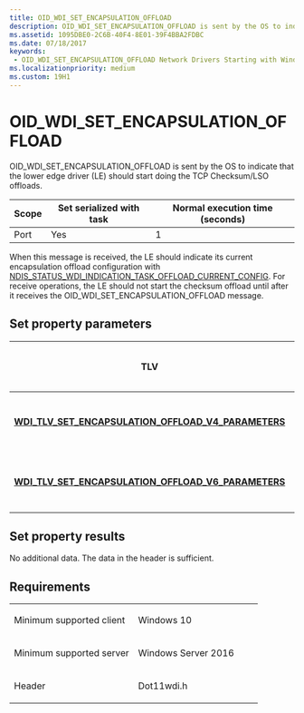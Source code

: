 ```yaml
---
title: OID_WDI_SET_ENCAPSULATION_OFFLOAD
description: OID_WDI_SET_ENCAPSULATION_OFFLOAD is sent by the OS to indicate that the lower edge driver (LE) should start doing the TCP Checksum/LSO offloads.
ms.assetid: 1095DBE0-2C6B-40F4-8E01-39F4BBA2FDBC
ms.date: 07/18/2017
keywords:
 - OID_WDI_SET_ENCAPSULATION_OFFLOAD Network Drivers Starting with Windows Vista
ms.localizationpriority: medium
ms.custom: 19H1
---
```


# OID\_WDI\_SET\_ENCAPSULATION\_OFFLOAD


OID\_WDI\_SET\_ENCAPSULATION\_OFFLOAD is sent by the OS to indicate that the lower edge driver (LE) should start doing the TCP Checksum/LSO offloads.

| Scope | Set serialized with task | Normal execution time (seconds) |
|-------|--------------------------|---------------------------------|
| Port  | Yes                      | 1                               |

 

When this message is received, the LE should indicate its current encapsulation offload configuration with [NDIS\_STATUS\_WDI\_INDICATION\_TASK\_OFFLOAD\_CURRENT\_CONFIG](ndis-status-wdi-indication-task-offload-current-config.md). For receive operations, the LE should not start the checksum offload until after it receives the OID\_WDI\_SET\_ENCAPSULATION\_OFFLOAD message.

## Set property parameters


| TLV                                                                                                                   | Multiple TLV instances allowed | Optional | Description                                     |
|-----------------------------------------------------------------------------------------------------------------------|--------------------------------|----------|-------------------------------------------------|
| [**WDI\_TLV\_SET\_ENCAPSULATION\_OFFLOAD\_V4\_PARAMETERS**](./wdi-tlv-set-encapsulation-offload-v4-parameters.md) |                                |          | Specifies if IPv4 offloading should be started. |
| [**WDI\_TLV\_SET\_ENCAPSULATION\_OFFLOAD\_V6\_PARAMETERS**](./wdi-tlv-set-encapsulation-offload-v6-parameters.md) |                                |          | Specifies if IPv6 offloading should be started. |

 

## Set property results


No additional data. The data in the header is sufficient.

Requirements
------------

<table>
<colgroup>
<col width="50%" />
<col width="50%" />
</colgroup>
<tbody>
<tr class="odd">
<td><p>Minimum supported client</p></td>
<td><p>Windows 10</p></td>
</tr>
<tr class="even">
<td><p>Minimum supported server</p></td>
<td><p>Windows Server 2016</p></td>
</tr>
<tr class="odd">
<td><p>Header</p></td>
<td>Dot11wdi.h</td>
</tr>
</tbody>
</table>

 

